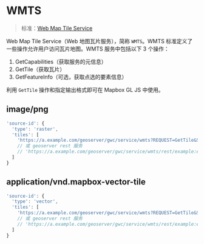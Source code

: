# WMTS

> 标准：[Web Map Tile Service](http://www.opengeospatial.org/standards/wmts)

Web Map Tile Service（Web 地图瓦片服务），简称 `WMTS`。WMTS 标准定义了一些操作允许用户访问瓦片地图。WMTS 服务中包括以下 3 个操作：

1. GetCapabilities（获取服务的元信息）
2. GetTile（获取瓦片）
3. GetFeatureInfo（可选，获取点选的要素信息）

利用 `GetTile` 操作和指定输出格式即可在 Mapbox GL JS 中使用。

## image/png

```js
'source-id': {
  'type': 'raster',
  'tiles': [
    'https://a.example.com/geoserver/gwc/service/wmts?REQUEST=GetTile&SERVICE=WMTS&VERSION=1.0.0&LAYER=example:example&STYLE=&TILEMATRIX=EPSG:900913:{z}&TILEMATRIXSET=EPSG:900913&FORMAT=image/png&TILECOL={x}&TILEROW={y}'
    // 或 geoserver rest 服务
    // 'https://a.example.com/geoserver/gwc/service/wmts/rest/example:example/EPSG:900913/EPSG:900913:{z}/{y}/{x}?format=image/png'
  ]
}
```

## application/vnd.mapbox-vector-tile

```js
'source-id': {
  'type': 'vector',
  'tiles': [
    'https://a.example.com/geoserver/gwc/service/wmts?REQUEST=GetTile&SERVICE=WMTS&VERSION=1.0.0&LAYER=example:example&STYLE=&TILEMATRIX=EPSG:900913:{z}&TILEMATRIXSET=EPSG:900913&FORMAT=application/vnd.mapbox-vector-tile&TILECOL={x}&TILEROW={y}'
    // 或 geoserver rest 服务
    // 'https://a.example.com/geoserver/gwc/service/wmts/rest/example:example/EPSG:900913/EPSG:900913:{z}/{y}/{x}?format=application/vnd.mapbox-vector-tile'
  ]
}
```
